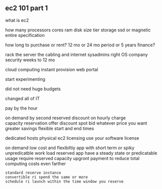 ec2 101 part 1
------------------------------
what is ec2

how many processors 
cores 
ram 
disk size 
tier storage 
ssd or magnetic 
entire specification 

how long to purchase or rent?
12 mo or 24 mo period 
or 5 years 
finance?

rack the server 
the cabling and internet 
sysadmins 
right OS 
company security 
weeks to 12 mo 

cloud computing 
instant provision 
web portal 

start experimenting 

did not need huge budgets 

changed all of IT 

pay by the hour 

on demand 
    by second 
reserved 
    discount on hourly charge  
    capacity reservation 
    offer discount 
spot 
    bid whatever price you want 
    greater savings 
    flexible start and end times 
    
dedicated hosts 
    physical ec2 
    licensing 
    use your software license 


on demand 
    low cost and flexibiltiy 
    app with short term or spiky unpredicatble work load 
reserved 
    app have a steady state or predicatable usage 
    require reserved capacity 
    upgront payment to reduce total computing costs even farther 

    standard reserve instance 
    convertible ri spend the same or more 
    schedule ri launch within the time window you reserve 


    
